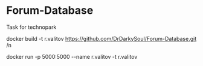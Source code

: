 # Forum-Database
Task for technopark

docker build -t r.valitov https://github.com/DrDarkySoul/Forum-Database.git /n

docker run -p 5000:5000 --name r.valitov -t r.valitov
